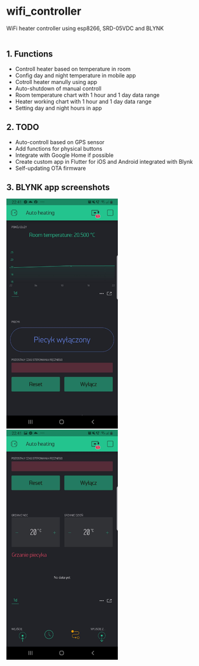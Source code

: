 # wifi_controller
WiFi heater controller using esp8266, SRD-05VDC and BLYNK
</br>
</br>

## 1. Functions
 * Controll heater based on temperature in room
 * Config day and night temperature in mobile app
 * Cotroll heater manully using app 
 * Auto-shutdown of manual controll
 * Room temperature chart with 1 hour and 1 day data range
 * Heater working chart with 1 hour and 1 day data range
 * Setting day and night hours in app
 
## 2. TODO
  * Auto-controll based on GPS sensor
  * Add functions for physical buttons
  * Integrate with Google Home if possible
  * Create custom app in Flutter for iOS and Android integrated with Blynk
  * Self-updating OTA firmware

## 3. BLYNK app screenshots
<img src="/doc/image1.jpg" height="600">
</br>
<img src="/doc/image2.jpg" height="600">
